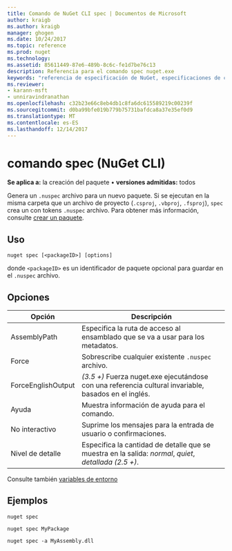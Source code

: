 ```yaml
---
title: Comando de NuGet CLI spec | Documentos de Microsoft
author: kraigb
ms.author: kraigb
manager: ghogen
ms.date: 10/24/2017
ms.topic: reference
ms.prod: nuget
ms.technology: 
ms.assetid: 85611449-87e6-489b-8c6c-fe1d7be76c13
description: Referencia para el comando spec nuget.exe
keywords: "referencia de especificación de NuGet, especificaciones de comando"
ms.reviewer:
- karann-msft
- unniravindranathan
ms.openlocfilehash: c32b23e66c8eb4db1c8fa6dc615589219c00239f
ms.sourcegitcommit: d0ba99bfe019b779b75731bafdca8a37e35ef0d9
ms.translationtype: MT
ms.contentlocale: es-ES
ms.lasthandoff: 12/14/2017
---
```

# <a name="spec-command-nuget-cli"></a>comando spec (NuGet CLI)

**Se aplica a:** la creación del paquete &bullet; **versiones admitidas:** todos

Genera un `.nuspec` archivo para un nuevo paquete. Si se ejecutan en la misma carpeta que un archivo de proyecto (`.csproj`, `.vbproj`, `.fsproj`), `spec` crea un con tokens `.nuspec` archivo. Para obtener más información, consulte [crear un paquete](../create-packages/creating-a-package.md).

## <a name="usage"></a>Uso

```
nuget spec [<packageID>] [options]
```

donde `<packageID>` es un identificador de paquete opcional para guardar en el `.nuspec` archivo.

## <a name="options"></a>Opciones

| Opción | Descripción |
| --- | --- |
| AssemblyPath | Especifica la ruta de acceso al ensamblado que se va a usar para los metadatos. |
| Force | Sobrescribe cualquier existente `.nuspec` archivo. |
| ForceEnglishOutput | *(3.5 +)*  Fuerza nuget.exe ejecutándose con una referencia cultural invariable, basados en el inglés. |
| Ayuda | Muestra información de ayuda para el comando. |
| No interactivo | Suprime los mensajes para la entrada de usuario o confirmaciones. |
| Nivel de detalle | Especifica la cantidad de detalle que se muestra en la salida: *normal*, *quiet*, *detallada (2.5 +)*. |

Consulte también [variables de entorno](cli-ref-environment-variables.md)

## <a name="examples"></a>Ejemplos

```
nuget spec

nuget spec MyPackage

nuget spec -a MyAssembly.dll
```
